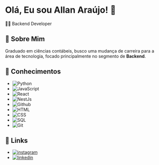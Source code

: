 # Olá, Eu sou Allan Araújo! 👋

👨‍💻 Backend Developer


## 🚀 Sobre Mim
Graduado em ciências contábeis, busco uma mudança de carreira para a área de tecnologia, focado principalmente no segmento de **Backend**.
## 🧠 Conhecimentos

- ![Python](https://img.shields.io/badge/Python-000?style=for-the-badge&logo=python&logoColor=ffe060)
- ![JavaScript](https://img.shields.io/badge/Javascript-000?style=for-the-badge&logo=javaScript&logoColor=fbe044)
- ![React](https://shields.io/badge/react-black?logo=react&style=for-the-badge)
- ![NestJs](https://img.shields.io/badge/-NestJs-ea2845?style=for-the-badge&logo=nestjs&logoColor=white)
- ![Github](https://img.shields.io/badge/Github-000?style=for-the-badge&logo=github&logoColor=283344)
- ![HTML](https://img.shields.io/badge/HTML-000?style=for-the-badge&logo=html5&logoColor=e4542d)
- ![CSS](https://img.shields.io/badge/CSS-000?style=for-the-badge&logo=css3&logoColor=316af0)
- ![SQL](https://img.shields.io/badge/SQL-000?style=for-the-badge&logo=postgresql&logoColor=396c94)
- ![Git](https://img.shields.io/badge/Git-000?style=for-the-badge&logo=git&logoColor=E94D5F)
## 🔗 Links
- [![instagram](https://img.shields.io/badge/instagram-ff2e79?style=for-the-badge&logo=instagram&logoColor=white)](https://www.instagram.com/imnot.allan/)
- [![linkedin](https://img.shields.io/badge/linkedin-0A66C2?style=for-the-badge&logo=linkedin&logoColor=white)](https://www.linkedin.com/in/allan-araujo-lima)
